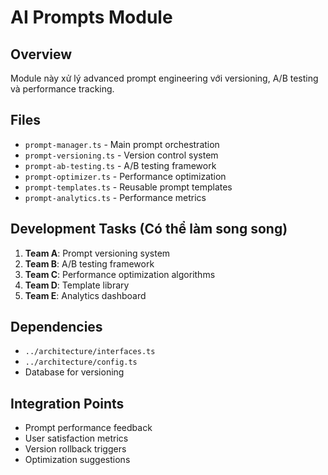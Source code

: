 # AI Prompts Module

## Overview
Module này xử lý advanced prompt engineering với versioning, A/B testing và performance tracking.

## Files
- `prompt-manager.ts` - Main prompt orchestration
- `prompt-versioning.ts` - Version control system
- `prompt-ab-testing.ts` - A/B testing framework
- `prompt-optimizer.ts` - Performance optimization
- `prompt-templates.ts` - Reusable prompt templates
- `prompt-analytics.ts` - Performance metrics

## Development Tasks (Có thể làm song song)
1. **Team A**: Prompt versioning system
2. **Team B**: A/B testing framework
3. **Team C**: Performance optimization algorithms
4. **Team D**: Template library
5. **Team E**: Analytics dashboard

## Dependencies
- `../architecture/interfaces.ts`
- `../architecture/config.ts`
- Database for versioning

## Integration Points
- Prompt performance feedback
- User satisfaction metrics
- Version rollback triggers
- Optimization suggestions